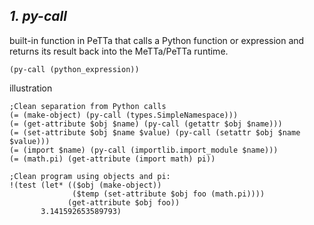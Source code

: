 ## ***1. py-call***
built-in function in PeTTa that calls a Python function or expression and returns its result back into the MeTTa/PeTTa runtime.
```metta
(py-call (python_expression))

```
illustration
```metta
;Clean separation from Python calls
(= (make-object) (py-call (types.SimpleNamespace)))
(= (get-attribute $obj $name) (py-call (getattr $obj $name)))
(= (set-attribute $obj $name $value) (py-call (setattr $obj $name $value)))
(= (import $name) (py-call (importlib.import_module $name)))
(= (math.pi) (get-attribute (import math) pi))

;Clean program using objects and pi: 
!(test (let* (($obj (make-object))
              ($temp (set-attribute $obj foo (math.pi))))
             (get-attribute $obj foo))
       3.141592653589793)
```